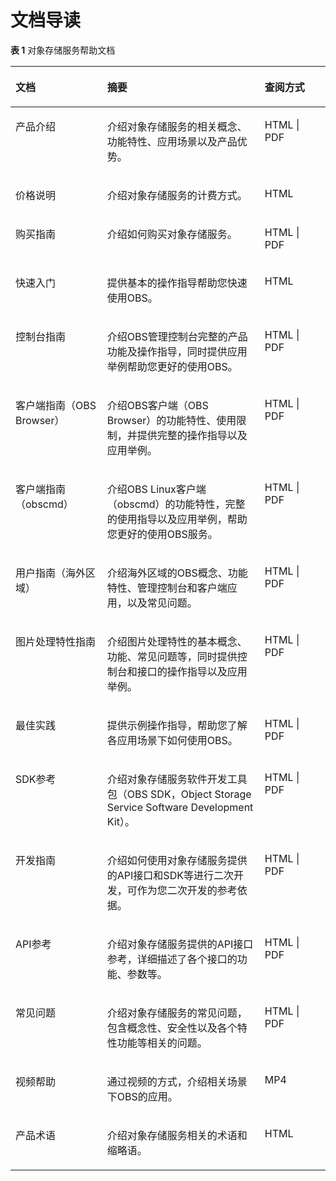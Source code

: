 # 文档导读<a name="zh-cn_topic_0075656755"></a>

**表 1**  对象存储服务帮助文档

<a name="table1122029510367"></a>
<table><thead align="left"><tr id="row3384409910367"><th class="cellrowborder" valign="top" width="29.13%" id="mcps1.2.4.1.1"><p id="p4339549410367"><a name="p4339549410367"></a><a name="p4339549410367"></a>文档</p>
</th>
<th class="cellrowborder" valign="top" width="50.01%" id="mcps1.2.4.1.2"><p id="p2537412510367"><a name="p2537412510367"></a><a name="p2537412510367"></a>摘要</p>
</th>
<th class="cellrowborder" valign="top" width="20.86%" id="mcps1.2.4.1.3"><p id="p4418737912451"><a name="p4418737912451"></a><a name="p4418737912451"></a>查阅方式</p>
</th>
</tr>
</thead>
<tbody><tr id="row4710815115650"><td class="cellrowborder" valign="top" width="29.13%" headers="mcps1.2.4.1.1 "><p id="p4279981110367"><a name="p4279981110367"></a><a name="p4279981110367"></a>产品介绍</p>
</td>
<td class="cellrowborder" valign="top" width="50.01%" headers="mcps1.2.4.1.2 "><p id="p4423264210367"><a name="p4423264210367"></a><a name="p4423264210367"></a>介绍对象存储服务的相关概念、功能特性、应用场景以及产品优势。</p>
</td>
<td class="cellrowborder" valign="top" width="20.86%" headers="mcps1.2.4.1.3 "><p id="p2240792712451"><a name="p2240792712451"></a><a name="p2240792712451"></a>HTML | PDF</p>
</td>
</tr>
<tr id="row2704053610367"><td class="cellrowborder" valign="top" width="29.13%" headers="mcps1.2.4.1.1 "><p id="p1739371154716"><a name="p1739371154716"></a><a name="p1739371154716"></a>价格说明</p>
</td>
<td class="cellrowborder" valign="top" width="50.01%" headers="mcps1.2.4.1.2 "><p id="p113921611477"><a name="p113921611477"></a><a name="p113921611477"></a>介绍对象存储服务的计费方式。</p>
</td>
<td class="cellrowborder" valign="top" width="20.86%" headers="mcps1.2.4.1.3 "><p id="p153920115474"><a name="p153920115474"></a><a name="p153920115474"></a>HTML</p>
</td>
</tr>
<tr id="row53264454103819"><td class="cellrowborder" valign="top" width="29.13%" headers="mcps1.2.4.1.1 "><p id="p19453495103819"><a name="p19453495103819"></a><a name="p19453495103819"></a>购买指南</p>
</td>
<td class="cellrowborder" valign="top" width="50.01%" headers="mcps1.2.4.1.2 "><p id="p32229294103819"><a name="p32229294103819"></a><a name="p32229294103819"></a>介绍如何购买对象存储服务。</p>
</td>
<td class="cellrowborder" valign="top" width="20.86%" headers="mcps1.2.4.1.3 "><p id="p310279212451"><a name="p310279212451"></a><a name="p310279212451"></a>HTML | PDF</p>
</td>
</tr>
<tr id="row6254946110367"><td class="cellrowborder" valign="top" width="29.13%" headers="mcps1.2.4.1.1 "><p id="p3334155010367"><a name="p3334155010367"></a><a name="p3334155010367"></a>快速入门</p>
</td>
<td class="cellrowborder" valign="top" width="50.01%" headers="mcps1.2.4.1.2 "><p id="p1631099110367"><a name="p1631099110367"></a><a name="p1631099110367"></a>提供基本的操作指导帮助您快速使用OBS。</p>
</td>
<td class="cellrowborder" valign="top" width="20.86%" headers="mcps1.2.4.1.3 "><p id="p4999956512451"><a name="p4999956512451"></a><a name="p4999956512451"></a>HTML</p>
</td>
</tr>
<tr id="row1258119410367"><td class="cellrowborder" valign="top" width="29.13%" headers="mcps1.2.4.1.1 "><p id="p1244381910367"><a name="p1244381910367"></a><a name="p1244381910367"></a>控制台指南</p>
</td>
<td class="cellrowborder" valign="top" width="50.01%" headers="mcps1.2.4.1.2 "><p id="p131645710367"><a name="p131645710367"></a><a name="p131645710367"></a>介绍OBS管理控制台完整的产品功能及操作指导，同时提供应用举例帮助您更好的使用OBS。</p>
</td>
<td class="cellrowborder" valign="top" width="20.86%" headers="mcps1.2.4.1.3 "><p id="p2343294212451"><a name="p2343294212451"></a><a name="p2343294212451"></a>HTML | PDF</p>
</td>
</tr>
<tr id="row10540591469"><td class="cellrowborder" valign="top" width="29.13%" headers="mcps1.2.4.1.1 "><p id="p1571899475"><a name="p1571899475"></a><a name="p1571899475"></a>客户端指南（OBS Browser）</p>
</td>
<td class="cellrowborder" valign="top" width="50.01%" headers="mcps1.2.4.1.2 "><p id="p357210916476"><a name="p357210916476"></a><a name="p357210916476"></a>介绍OBS客户端（OBS Browser）的功能特性、使用限制，并提供完整的操作指导以及应用举例。</p>
</td>
<td class="cellrowborder" valign="top" width="20.86%" headers="mcps1.2.4.1.3 "><p id="p185731499473"><a name="p185731499473"></a><a name="p185731499473"></a>HTML | PDF</p>
</td>
</tr>
<tr id="row627827471"><td class="cellrowborder" valign="top" width="29.13%" headers="mcps1.2.4.1.1 "><p id="p1157419911479"><a name="p1157419911479"></a><a name="p1157419911479"></a>客户端指南（obscmd）</p>
</td>
<td class="cellrowborder" valign="top" width="50.01%" headers="mcps1.2.4.1.2 "><p id="p10575209114714"><a name="p10575209114714"></a><a name="p10575209114714"></a>介绍OBS Linux客户端（obscmd）的功能特性，完整的使用指导以及应用举例，帮助您更好的使用OBS服务。</p>
</td>
<td class="cellrowborder" valign="top" width="20.86%" headers="mcps1.2.4.1.3 "><p id="p145761910479"><a name="p145761910479"></a><a name="p145761910479"></a>HTML | PDF</p>
</td>
</tr>
<tr id="row165451424133816"><td class="cellrowborder" valign="top" width="29.13%" headers="mcps1.2.4.1.1 "><p id="p636543283818"><a name="p636543283818"></a><a name="p636543283818"></a>用户指南（海外区域）</p>
</td>
<td class="cellrowborder" valign="top" width="50.01%" headers="mcps1.2.4.1.2 "><p id="p135452241389"><a name="p135452241389"></a><a name="p135452241389"></a>介绍海外区域的OBS概念、功能特性、管理控制台和客户端应用，以及常见问题。</p>
</td>
<td class="cellrowborder" valign="top" width="20.86%" headers="mcps1.2.4.1.3 "><p id="p7545142473816"><a name="p7545142473816"></a><a name="p7545142473816"></a>HTML | PDF</p>
</td>
</tr>
<tr id="row1169938517182"><td class="cellrowborder" valign="top" width="29.13%" headers="mcps1.2.4.1.1 "><p id="p812615617182"><a name="p812615617182"></a><a name="p812615617182"></a>图片处理特性指南</p>
</td>
<td class="cellrowborder" valign="top" width="50.01%" headers="mcps1.2.4.1.2 "><p id="p5423887917182"><a name="p5423887917182"></a><a name="p5423887917182"></a>介绍图片处理特性的基本概念、功能、常见问题等，同时提供控制台和接口的操作指导以及应用举例。</p>
</td>
<td class="cellrowborder" valign="top" width="20.86%" headers="mcps1.2.4.1.3 "><p id="p3127305017182"><a name="p3127305017182"></a><a name="p3127305017182"></a>HTML | PDF</p>
</td>
</tr>
<tr id="row117091659104817"><td class="cellrowborder" valign="top" width="29.13%" headers="mcps1.2.4.1.1 "><p id="p3709135934810"><a name="p3709135934810"></a><a name="p3709135934810"></a>最佳实践</p>
</td>
<td class="cellrowborder" valign="top" width="50.01%" headers="mcps1.2.4.1.2 "><p id="p17709459144815"><a name="p17709459144815"></a><a name="p17709459144815"></a>提供示例操作指导，帮助您了解各应用场景下如何使用OBS。</p>
</td>
<td class="cellrowborder" valign="top" width="20.86%" headers="mcps1.2.4.1.3 "><p id="p11709175916483"><a name="p11709175916483"></a><a name="p11709175916483"></a>HTML | PDF</p>
</td>
</tr>
<tr id="row1424174316532"><td class="cellrowborder" valign="top" width="29.13%" headers="mcps1.2.4.1.1 "><p id="p62410434531"><a name="p62410434531"></a><a name="p62410434531"></a>SDK参考</p>
</td>
<td class="cellrowborder" valign="top" width="50.01%" headers="mcps1.2.4.1.2 "><p id="p122454315537"><a name="p122454315537"></a><a name="p122454315537"></a>介绍对象存储服务软件开发工具包（OBS SDK，Object Storage Service Software Development Kit）。</p>
</td>
<td class="cellrowborder" valign="top" width="20.86%" headers="mcps1.2.4.1.3 "><p id="p2024743175314"><a name="p2024743175314"></a><a name="p2024743175314"></a>HTML | PDF</p>
</td>
</tr>
<tr id="row965052510367"><td class="cellrowborder" valign="top" width="29.13%" headers="mcps1.2.4.1.1 "><p id="p4349506910367"><a name="p4349506910367"></a><a name="p4349506910367"></a>开发指南</p>
</td>
<td class="cellrowborder" valign="top" width="50.01%" headers="mcps1.2.4.1.2 "><p id="p3343968110367"><a name="p3343968110367"></a><a name="p3343968110367"></a>介绍如何使用对象存储服务提供的API接口和SDK等进行二次开发，可作为您二次开发的参考依据。</p>
</td>
<td class="cellrowborder" valign="top" width="20.86%" headers="mcps1.2.4.1.3 "><p id="p6423965512451"><a name="p6423965512451"></a><a name="p6423965512451"></a>HTML | PDF</p>
</td>
</tr>
<tr id="row990419446546"><td class="cellrowborder" valign="top" width="29.13%" headers="mcps1.2.4.1.1 "><p id="p1965412506549"><a name="p1965412506549"></a><a name="p1965412506549"></a>API参考</p>
</td>
<td class="cellrowborder" valign="top" width="50.01%" headers="mcps1.2.4.1.2 "><p id="p4655175012547"><a name="p4655175012547"></a><a name="p4655175012547"></a>介绍对象存储服务提供的API接口参考，详细描述了各个接口的功能、参数等。</p>
</td>
<td class="cellrowborder" valign="top" width="20.86%" headers="mcps1.2.4.1.3 "><p id="p365713503544"><a name="p365713503544"></a><a name="p365713503544"></a>HTML | PDF</p>
</td>
</tr>
<tr id="row29092746103835"><td class="cellrowborder" valign="top" width="29.13%" headers="mcps1.2.4.1.1 "><p id="p7702198103835"><a name="p7702198103835"></a><a name="p7702198103835"></a>常见问题</p>
</td>
<td class="cellrowborder" valign="top" width="50.01%" headers="mcps1.2.4.1.2 "><p id="p19898327103835"><a name="p19898327103835"></a><a name="p19898327103835"></a>介绍对象存储服务的常见问题，包含概念性、安全性以及各个特性功能等相关的问题。</p>
</td>
<td class="cellrowborder" valign="top" width="20.86%" headers="mcps1.2.4.1.3 "><p id="p3602958212451"><a name="p3602958212451"></a><a name="p3602958212451"></a>HTML | PDF</p>
</td>
</tr>
<tr id="row10995210357"><td class="cellrowborder" valign="top" width="29.13%" headers="mcps1.2.4.1.1 "><p id="p1010012219353"><a name="p1010012219353"></a><a name="p1010012219353"></a>视频帮助</p>
</td>
<td class="cellrowborder" valign="top" width="50.01%" headers="mcps1.2.4.1.2 "><p id="p71001824358"><a name="p71001824358"></a><a name="p71001824358"></a>通过视频的方式，介绍相关场景下OBS的应用。</p>
</td>
<td class="cellrowborder" valign="top" width="20.86%" headers="mcps1.2.4.1.3 "><p id="p1810012213354"><a name="p1810012213354"></a><a name="p1810012213354"></a>MP4</p>
</td>
</tr>
<tr id="row48812819460"><td class="cellrowborder" valign="top" width="29.13%" headers="mcps1.2.4.1.1 "><p id="p5766389615650"><a name="p5766389615650"></a><a name="p5766389615650"></a>产品术语</p>
</td>
<td class="cellrowborder" valign="top" width="50.01%" headers="mcps1.2.4.1.2 "><p id="p4026400115650"><a name="p4026400115650"></a><a name="p4026400115650"></a>介绍对象存储服务相关的术语和缩略语。</p>
</td>
<td class="cellrowborder" valign="top" width="20.86%" headers="mcps1.2.4.1.3 "><p id="p4015868315650"><a name="p4015868315650"></a><a name="p4015868315650"></a>HTML</p>
</td>
</tr>
</tbody>
</table>

